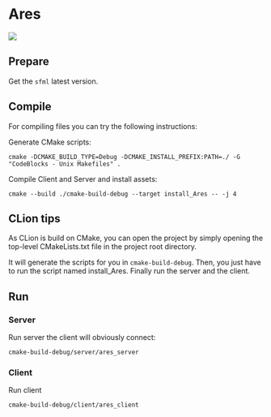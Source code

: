 # Ares

![](https://travis-ci.org/Shiroy/Ares.svg?branch=master)

## Prepare

Get the `sfml` latest version.

## Compile

For compiling files you can try the following instructions:

Generate CMake scripts:
```
cmake -DCMAKE_BUILD_TYPE=Debug -DCMAKE_INSTALL_PREFIX:PATH=./ -G "CodeBlocks - Unix Makefiles" .
```

Compile Client and Server and install assets:
```
cmake --build ./cmake-build-debug --target install_Ares -- -j 4
```

## CLion tips

As CLion is build on CMake, you can open the project by 
simply opening the top-level CMakeLists.txt file in the 
project root directory. 

It will generate the scripts for you in `cmake-build-debug`.
Then, you just have to run the script named install_Ares.
Finally run the server and the client.

## Run
### Server

Run server the client will obviously connect:
```
cmake-build-debug/server/ares_server
```

### Client

Run client
```
cmake-build-debug/client/ares_client
```

